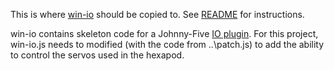 This is where [win-io](https://github.com/BrianGenisio/win-io) should be copied to. See [README](../README.md) for instructions.

win-io contains skeleton code for a Johnny-Five [IO plugin](https://github.com/rwaldron/io-plugins). 
For this project, win-io.js needs to modified (with the code from ..\patch.js) to add the ability to control the servos used in the hexapod.
